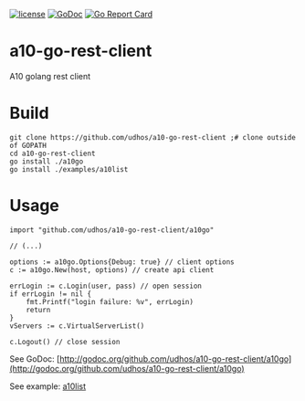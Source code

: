 [![license](http://img.shields.io/badge/license-MIT-blue.svg)](https://github.com/udhos/a10-go-rest-client/blob/master/LICENSE)
[![GoDoc](https://godoc.org/github.com/udhos/a10-go-rest-client?status.svg)](http://godoc.org/github.com/udhos/a10-go-rest-client/a10go)
[![Go Report Card](https://goreportcard.com/badge/github.com/udhos/a10-go-rest-client)](https://goreportcard.com/report/github.com/udhos/a10-go-rest-client)

# a10-go-rest-client
A10 golang rest client

# Build

    git clone https://github.com/udhos/a10-go-rest-client ;# clone outside of GOPATH
    cd a10-go-rest-client
    go install ./a10go
    go install ./examples/a10list

# Usage

    import "github.com/udhos/a10-go-rest-client/a10go"

    // (...)

    options := a10go.Options{Debug: true} // client options
    c := a10go.New(host, options) // create api client

    errLogin := c.Login(user, pass) // open session
    if errLogin != nil {
        fmt.Printf("login failure: %v", errLogin)
        return
    }
    vServers := c.VirtualServerList()

    c.Logout() // close session

See GoDoc: [http://godoc.org/github.com/udhos/a10-go-rest-client/a10go](http://godoc.org/github.com/udhos/a10-go-rest-client/a10go)

See example: [a10list](https://github.com/udhos/a10-go-rest-client/blob/master/examples/a10list/main.go)
